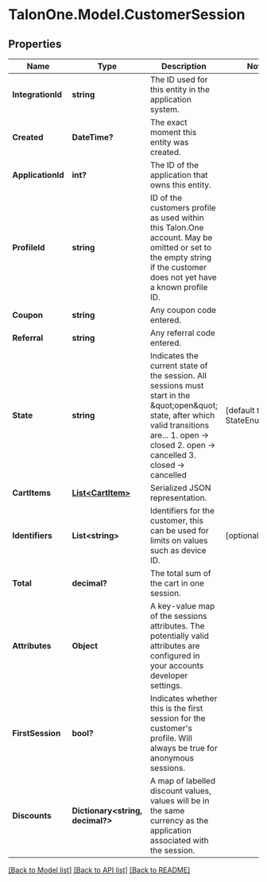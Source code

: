 # TalonOne.Model.CustomerSession
## Properties

Name | Type | Description | Notes
------------ | ------------- | ------------- | -------------
**IntegrationId** | **string** | The ID used for this entity in the application system. | 
**Created** | **DateTime?** | The exact moment this entity was created. | 
**ApplicationId** | **int?** | The ID of the application that owns this entity. | 
**ProfileId** | **string** | ID of the customers profile as used within this Talon.One account. May be omitted or set to the empty string if the customer does not yet have a known profile ID. | 
**Coupon** | **string** | Any coupon code entered. | 
**Referral** | **string** | Any referral code entered. | 
**State** | **string** | Indicates the current state of the session. All sessions must start in the \&quot;open\&quot; state, after which valid transitions are...  1. open -&gt; closed 2. open -&gt; cancelled 3. closed -&gt; cancelled  | [default to StateEnum.Open]
**CartItems** | [**List&lt;CartItem&gt;**](CartItem.md) | Serialized JSON representation. | 
**Identifiers** | **List&lt;string&gt;** | Identifiers for the customer, this can be used for limits on values such as device ID. | [optional] 
**Total** | **decimal?** | The total sum of the cart in one session. | 
**Attributes** | **Object** | A key-value map of the sessions attributes. The potentially valid attributes are configured in your accounts developer settings.  | 
**FirstSession** | **bool?** | Indicates whether this is the first session for the customer&#39;s profile. Will always be true for anonymous sessions. | 
**Discounts** | **Dictionary&lt;string, decimal?&gt;** | A map of labelled discount values, values will be in the same currency as the application associated with the session. | 

[[Back to Model list]](../README.md#documentation-for-models) [[Back to API list]](../README.md#documentation-for-api-endpoints) [[Back to README]](../README.md)

